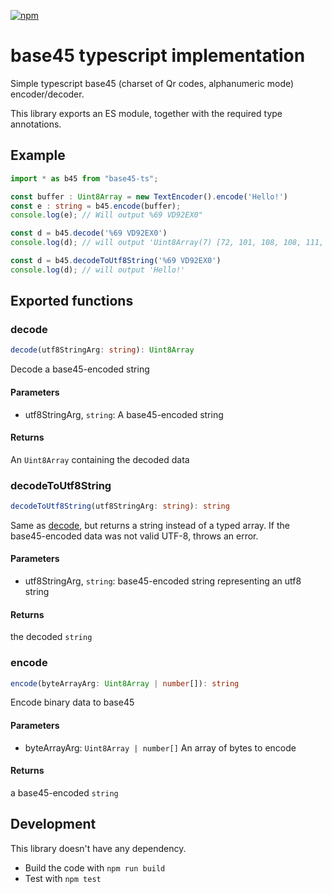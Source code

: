 [![npm](https://img.shields.io/npm/v/base45-ts)](https://www.npmjs.com/package/base45-ts)

# base45 typescript implementation

Simple typescript base45 (charset of Qr codes, alphanumeric mode) encoder/decoder.

This library exports an ES module, together with the required type annotations. 

## Example

```ts
import * as b45 from "base45-ts";

const buffer : Uint8Array = new TextEncoder().encode('Hello!')
const e : string = b45.encode(buffer);
console.log(e); // Will output %69 VD92EX0"

const d = b45.decode('%69 VD92EX0')
console.log(d); // will output 'Uint8Array(7) [72, 101, 108, 108, 111, 33, 33]'

const d = b45.decodeToUtf8String('%69 VD92EX0')
console.log(d); // will output 'Hello!'
```

## Exported functions

### decode

```ts
decode(utf8StringArg: string): Uint8Array
```

Decode a base45-encoded string

#### Parameters
 - utf8StringArg, `string`: A base45-encoded string

#### Returns
 An `Uint8Array` containing the decoded data

### decodeToUtf8String

```ts
decodeToUtf8String(utf8StringArg: string): string
```

Same as [decode](#decode), but returns a string instead of a typed array. If the base45-encoded data was not valid UTF-8, throws an error.

#### Parameters
 - utf8StringArg, `string`: base45-encoded string representing an utf8 string

#### Returns
the decoded `string`

### encode

```ts
encode(byteArrayArg: Uint8Array | number[]): string
```

Encode binary data to base45

#### Parameters
 - byteArrayArg: `Uint8Array | number[]` An array of bytes to encode

#### Returns

a base45-encoded `string`

## Development

This library doesn't have any dependency.

 - Build the code with `npm run build`
 - Test with `npm test`